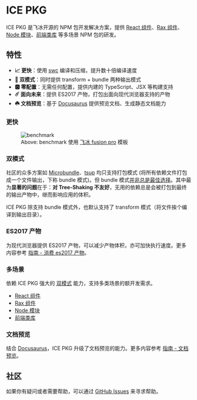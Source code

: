 # ICE PKG

ICE PKG 是飞冰开源的 NPM 包开发解决方案，提供 [React 组件](./scenarios/react)、[Rax 组件](./scenarios/rax)、[Node 模块](./scenarios/node)、[前端类库](./scenarios/web) 等多场景 NPM 包的研发。

## 特性

- **📈 更快**：使用 [swc](https://swc.rs/docs/configuration/swcrc) 编译和压缩，提升数十倍编译速度
- **🎊 双模式**：同时提供 transform + bundle 两种输出模式
- **🅾️ 零配置**：无需任何配置，提供内建的 TypeScript、JSX 等构建支持
- **☄️ 面向未来**：提供 ES2017 产物，打包出面向现代浏览器支持的产物
- **☘️ 文档预览**：基于 [Docusaurus](https://docusaurus.io/) 提供预览文档、生成静态文档能力

### 更快

<figure style={{
  maxWidth: '800px',
  fontSize: '13px',
  lineHeight: '20px'
}}>
  <img src="https://img.alicdn.com/imgextra/i1/O1CN01MoY2ji23DGjyTw2Dh_!!6000000007221-2-tps-2972-638.png" alt="benchmark" />

<figcaption>Above: benchmark 使用 <a href="https://github.com/maoxiaoke/pkg-benchmark">飞冰 fusion pro</a> 模板</figcaption>
</figure>

### 双模式

社区的众多方案如 [Microbundle](https://github.com/developit/microbundle)、[tsup](https://github.com/egoist/tsup) 均只支持打包模式 (将所有依赖文件打包成一个文件输出，下称 bundle 模式)。但 bundle 模式[并非总是最佳选择](https://github.com/ice-lab/icepkg/issues/301)。其中最为**显著的问题**在于：**对 Tree-Shaking 不友好**，无用的依赖总是会被打包到最终的输出产物中，继而影响应用的体积。

ICE PKG 除支持 bundle 模式外，也默认支持了 transform 模式（将文件挨个编译到输出目录）。

### ES2017 产物

为现代浏览器提供 ES2017 产物，可以减少产物体积，亦可加快执行速度。更多内容参考 [指南 - 消费 es2017 产物](./guide/abilities#消费-es2017-产物)。

### 多场景

依赖 ICE PKG 强大的 [双模式](#双模式) 能力，支持多类场景的额开发需求。

+ [React 组件](./scenarios/react)
+ [Rax 组件](./scenarios/rax)
+ [Node 模块](./scenarios/node)
+ [前端类库](./scenarios/web)

### 文档预览

结合 [Docusaurus](https://docusaurus.io/)，ICE PKG 升级了文档预览的能力。更多内容参考 [指南 - 文档预览](./guide/preview)。

## 社区

如果你有疑问或者需要帮助，可以通过 [GitHub Issues](https://github.com/ice-lab/icepkg/issues) 来寻求帮助。
